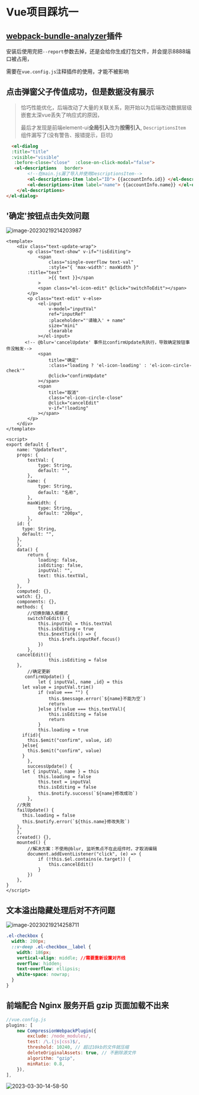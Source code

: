 # Vue项目踩坑一

## [webpack-bundle-analyzer](https://github.com/webpack-contrib/webpack-bundle-analyzer)插件

 安装后使用完把`--report`参数去掉，还是会给你生成打包文件，并会提示8888端口被占用，

 需要在`vue.config.js`注释插件的使用，才能不被影响



## 点击弹窗父子传值成功，但是数据没有展示

> 恰巧性能优化，后端改动了大量的关联关系，刚开始以为后端改动数据层级嵌套太深vue丢失了响应式的原因，
>
> 最后才发现是前端element-ui**全局引入**改为**按需引入**, `DescriptionsItem `组件漏写了(没有警告、报错提示，巨坑)

```html
  <el-dialog
  :title="title"
  :visible="visible"
   :before-close="close"  :close-on-click-modal="false">    
   <el-descriptions   border>
        <!--在main.js漏了导入并使用DescriptionsItem-->
        <el-descriptions-item label="ID"> {{accountInfo.id}} </el-descriptions-item>
        <el-descriptions-item label="name"> {{accountInfo.name}} </el-descriptions-item>
    </el-descriptions>
</el-dialog>
```

## '确定'按钮点击失效问题

![image-20230219214203987](https://zerdocs.oss-cn-shanghai.aliyuncs.com/febasis/202302192142529.png)

```vue
<template>
	<div class="text-update-wrap">
		<p class="text-show" v-if="!isEditing">
			<span
				class="single-overflow text-val"
				:style="{ 'max-width': maxWidth }"
        :title="text"
				>{{ text }}</span
			>
			<span class="el-icon-edit" @click="switchToEdit"></span>
		</p>
		<p class="text-edit" v-else>
			<el-input
				v-model="inputVal"
				ref="inputRef"
				:placeholder="'请输入' + name"
				size="mini"
				clearable
			></el-input>
       <!-- @blur='cancelUpdate' 事件比confirmUpdate先执行，导致确定按钮事件没触发-->
			<span
				title="确定"
				:class="loading ? 'el-icon-loading' : 'el-icon-circle-check'"
				@click="confirmUpdate"
			></span>
			<span
				title="取消"
				class="el-icon-circle-close"
				@click="cancelEdit"
				v-if="!loading"
			></span>
		</p>
	</div>
</template>

<script>
export default {
	name: "UpdateText",
	props: {
		textVal: {
			type: String,
			default: "",
		},
		name: {
			type: String,
			default: "名称",
		},
		maxWidth: {
			type: String,
			default: "200px",
		},
    id: {
      type: String,
      default: "",
    },
	},
	data() {
		return {
			loading: false,
			isEditing: false,
			inputVal: "",
			text: this.textVal,
		}
	},
	computed: {},
	watch: {},
	components: {},
	methods: {
		//切换到输入框模式
		switchToEdit() {
			this.inputVal = this.textVal
			this.isEditing = true
			this.$nextTick(() => {
				this.$refs.inputRef.focus()
			})
		},
    cancelEdit(){
				this.isEditing = false	
    },
		//确定更新
	   confirmUpdate() {
			let { inputVal, name ,id} = this
      let value = inputVal.trim()
			if (value === "") {
				this.$message.error(`${name}不能为空`)
				return
			}else if(value === this.textVal){
				this.isEditing = false
				return
			}
			this.loading = true
      if(id){
        this.$emit("confirm", value, id)
      }else{
        this.$emit("confirm", value)
      }
		},
		successUpdate() {
      let { inputVal, name } = this
			this.loading = false
			this.text = inputVal
			this.isEditing = false
			this.$notify.success(`${name}修改成功`)
		},
    //失败
    failUpdate() {
      this.loading = false
      this.$notify.error(`${this.name}修改失败`)
    },
	},
	created() {},
	mounted() {
		//解决方案：不使用@blur, 监听焦点不在此组件时，才取消编辑
		document.addEventListener("click", (e) => {
			if (!this.$el.contains(e.target)) {
				this.cancelEdit()
			}
		})
	},
}
</script>
```

## 文本溢出隐藏处理后对不齐问题



![image-20230219214258711](https://zerdocs.oss-cn-shanghai.aliyuncs.com/febasis/202302192142738.png)

```css
.el-checkbox {
  width: 200px;
  ::v-deep .el-checkbox__label {
    width: 186px;
    vertical-align: middle; //需要重新设置对齐线
    overflow: hidden;
    text-overflow: ellipsis;
    white-space: nowrap;
  }
}
```

## 前端配合 Nginx 服务开启 gzip 页面加载不出来
```js 
//vue.config.js
plugins: [
	new CompressionWebpackPlugin({
		exclude: /node_modules/,
		test: /\.(js|css)$/,
		threshold: 10240, // 超过10kb的文件就压缩
		deleteOriginalAssets: true, // 不删除源文件
		algorithm: "gzip",
		minRatio: 0.8,
	}),
],
```
 ![2023-03-30-14-58-50](https://zerdocs.oss-cn-shanghai.aliyuncs.com/interview/2023-03-30-14-58-50.png)